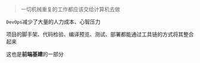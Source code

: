 > 一切机械重复的工作都应该交给计算机去做  

`DevOps`减少了大量的人力成本、心智压力  

项目的脚手架、代码检验、编译预览、测试、部署都能通过工具链的方式将其整合起来  

这也是**前端基建**的一部分